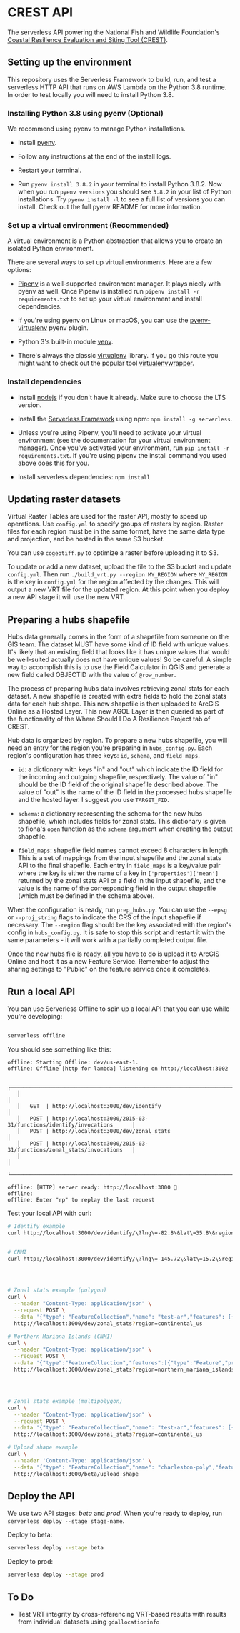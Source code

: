 # CREST API

The serverless API powering the National Fish and Wildlife Foundation's [Coastal Resilience Evaluation and Siting Tool (CREST)](https://resilientcoasts.org).

## Setting up the environment

This repository uses the Serverless Framework to build, run, and test a serverless HTTP API that runs on AWS Lambda on the Python 3.8 runtime. In order to test locally you will need to install Python 3.8.


### Installing Python 3.8 using pyenv (Optional)

We recommend using pyenv to manage Python installations.

- Install [pyenv](https://github.com/pyenv/pyenv#installation).

- Follow any instructions at the end of the install logs.

- Restart your terminal.

- Run `pyenv install 3.8.2` in your terminal to install Python 3.8.2. Now when you run `pyenv versions` you should see `3.8.2` in your list of Python installations. Try `pyenv install -l` to see a full list of versions you can install. Check out the full pyenv README for more information.

### Set up a virtual environment (Recommended)

A virtual environment is a Python abstraction that allows you to create an isolated Python environment.

There are several ways to set up virtual environments. Here are a few options:

- [Pipenv](https://pipenv.pypa.io/en/latest/) is a well-supported environment manager. It plays nicely with pyenv as well. Once Pipenv is installed run `pipenv install -r requirements.txt` to set up your virtual environment and install dependencies.

- If you're using pyenv on Linux or macOS, you can use the [pyenv-virtualenv](https://github.com/pyenv/pyenv-virtualenv#pyenv-virtualenv) pyenv plugin.

- Python 3's built-in module [venv](https://docs.python.org/3/library/venv.html).

- There's always the classic [virtualenv](https://virtualenv.pypa.io/en/latest/) library. If you go this route you might want to check out the popular tool [virtualenvwrapper](https://virtualenvwrapper.readthedocs.io/en/stable/).


### Install dependencies

- Install [nodejs](https://nodejs.org/en/) if you don't have it already. Make sure to choose the LTS version.

- Install the [Serverless Framework](https://serverless.com/framework/docs/getting-started/) using npm: `npm install -g serverless`.

- Unless you're using Pipenv, you'll need to activate your virtual environment (see the documentation for your virtual environment manager). Once you've activated your environment, run `pip install -r requirements.txt`. If you're using pipenv the install command you used above does this for you.

- Install serverless dependencies: `npm install`


## Updating raster datasets

Virtual Raster Tables are used for the raster API, mostly to speed up operations. Use `config.yml` to specify groups of rasters by region. Raster files for each region  must be in the same format, have the same data type and projection, and be hosted in the same S3 bucket. 

You can use `cogeotiff.py` to optimize a raster before uploading it to S3.

To update or add a new dataset, upload the file to the S3 bucket and update `config.yml`. Then run `./build_vrt.py --region MY_REGION` where `MY_REGION` is the key in `config.yml` for the region affected by the changes. This will output a new VRT file for the updated region. At this point when you deploy a new API stage it will use the new VRT.

## Preparing a hubs shapefile

Hubs data generally comes in the form of a shapefile from someone on the GIS team. The dataset MUST have some kind of ID field with unique values. It's likely that an existing field that looks like it has unique values that would be well-suited actually does not have unique values! So be careful. A simple way to accomplish this is to use the Field Calculator in QGIS and generate a new field called OBJECTID with the value of `@row_number`.

The process of preparing hubs data involves retrieving zonal stats for each dataset. A new shapefile is created with extra fields to hold the zonal stats data for each hub shape. This new shapefile is then uploaded to ArcGIS Online as a Hosted Layer. This new AGOL Layer is then queried as part of the functionality of the Where Should I Do A Resilience Project tab of CREST.

Hub data is organized by region. To prepare a new hubs shapefile, you will need an entry for the region you're preparing in `hubs_config.py`. Each region's configuration has three keys: `id`, `schema`, and `field_maps`.

- `id`: a dictionary with keys "in" and "out" which indicate the ID field for the incoming and outgoing shapefile, respectively. The value of "in" should be the ID field of the original shapefile described above. The value of "out" is the name of the ID field in the processed hubs shapefile and the hosted layer. I suggest you use `TARGET_FID`.

- `schema`: a dictionary representing the schema for the new hubs shapefile, which includes fields for zonal stats. This dictionary is given to fiona's `open` function as the `schema` argument when creating the output shapefile.

- `field_maps`: shapefile field names cannot exceed 8 characters in length. This is a set of mappings from the input shapefile and the zonal stats API to the final shapefile. Each entry in `field_maps` is a key/value pair where the key is either the name of a key in `['properties']['mean']` returned by the zonal stats API or a field in the input shapefile, and the value is the name of the corresponding field in the output shapefile (which must be defined in the schema above).

When the configuration is ready, run `prep_hubs.py`. You can use the `--epsg` or `--proj_string` flags to indicate the CRS of the input shapefile if necessary. The `--region` flag should be the key associated with the region's config in `hubs_config.py`. It is safe to stop this script and restart it with the same parameters - it will work with a partially completed output file.

Once the new hubs file is ready, all you have to do is upload it to ArcGIS Online and host it as a new Feature Service. Remember to adjust the sharing settings to "Public" on the feature service once it completes.

## Run a local API

You can use Serverless Offline to spin up a local API that you can use while you're developing:

```bash

serverless offline
```

You should see something like this:

```
offline: Starting Offline: dev/us-east-1.
offline: Offline [http for lambda] listening on http://localhost:3002

   ┌───────────────────────────────────────────────────────────────────────────────┐
   │                                                                               │
   │   GET  | http://localhost:3000/dev/identify                                   │
   │   POST | http://localhost:3000/2015-03-31/functions/identify/invocations      │
   │   POST | http://localhost:3000/dev/zonal_stats                                │
   │   POST | http://localhost:3000/2015-03-31/functions/zonal_stats/invocations   │
   │                                                                               │
   └───────────────────────────────────────────────────────────────────────────────┘

offline: [HTTP] server ready: http://localhost:3000 🚀
offline:
offline: Enter "rp" to replay the last request
```

Test your local API with curl:

```bash
# Identify example
curl http://localhost:3000/dev/identify/\?lng\=-82.8\&lat\=35.8\&region=continental_us


# CNMI
curl http://localhost:3000/dev/identify/\?lng\=-145.72\&lat\=15.2\&region=northern_mariana_islands




# Zonal stats example (polygon)
curl \
  --header "Content-Type: application/json" \
  --request POST \
  --data '{"type": "FeatureCollection","name": "test-ar","features": [{"type": "Feature","properties": {"id": null},"geometry": {"type": "Polygon","coordinates": [[[-80.01149654388428, 32.887677980874706],[-80.01911401748657, 32.88337138447869],[-80.01553058624268, 32.87764094428261],[-80.00417947769165, 32.882578515468],[-80.01149654388428, 32.887677980874706]]]}}]}' \
  http://localhost:3000/dev/zonal_stats?region=continental_us

# Northern Mariana Islands (CNMI)
curl \
  --header "Content-Type: application/json" \
  --request POST \
  --data '{"type":"FeatureCollection","features":[{"type":"Feature","properties":{},"geometry":{"type":"Polygon","coordinates":[[[145.77878952026367,15.228125499059319],[145.77394008636475,15.225475339228003],[145.7759141921997,15.221707085774053],[145.78372478485107,15.222328231095478],[145.78308105468747,15.226013655644088],[145.77878952026367,15.228125499059319]]]}}]}' \
  http://localhost:3000/dev/zonal_stats?region=northern_mariana_islands




# Zonal stats example (multipolygon)
curl \
  --header "Content-Type: application/json" \
  --request POST \
  --data '{"type": "FeatureCollection","name": "test-ar","features": [{"type": "Feature","properties": {"id": null},"geometry": {"type": "Polygon","coordinates": [[[-80.01149654388428, 32.887677980874706],[-80.01911401748657, 32.88337138447869],[-80.01553058624268, 32.87764094428261],[-80.00417947769165, 32.882578515468],[-80.01149654388428, 32.887677980874706]]]}}]}' \
  http://localhost:3000/dev/zonal_stats?region=continental_us

# Upload shape example
curl \
  --header 'Content-Type: application/json' \
  --data '{"type": "FeatureCollection","name": "charleston-poly","features": [{ "type": "Feature", "geometry": { "type": "Polygon", "coordinates": [ [ [ -79.662208557128906, 32.920664249232836 ], [ -79.685039520263672, 32.930174118010605 ], [ -79.717311859130845, 32.906541649538447 ], [ -79.691219329833984, 32.895299602872463 ], [ -79.676971435546875, 32.902362080894527 ], [ -79.675083160400391, 32.909568110575655 ], [ -79.662208557128906, 32.920664249232836 ] ] ] } }]}' \
  http://localhost:3000/beta/upload_shape
```

## Deploy the API

We use two API stages: *beta* and *prod*. When you're ready to deploy, run `serverless deploy --stage stage-name`.

Deploy to beta:

```bash
serverless deploy --stage beta
```

Deploy to prod:


```bash
serverless deploy --stage prod
```

## To Do

- Test VRT integrity by cross-referencing VRT-based results with results from individual datasets using `gdallocationinfo`

